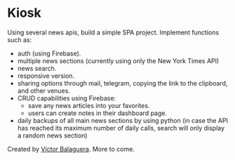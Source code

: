 # Kiosk

Using several news apis, build a simple SPA project.
Implement functions such as:

- auth (using Firebase).
- multiple news sections (currently using only the New York Times API)
- news search.
- responsive version.
- sharing options through mail, telegram, copying the link to the clipboard, and other venues.
- CRUD capabilities using Firebase:
  - save any news articles into your favorites.
  - users can create notes in their dashboard page.
- daily backups of all main news sections by using python (in case the API has reached its maximum number of daily calls, search will only display a random news section)

Created by [Víctor Balaguera](http://vbalaguera.com). More to come.
